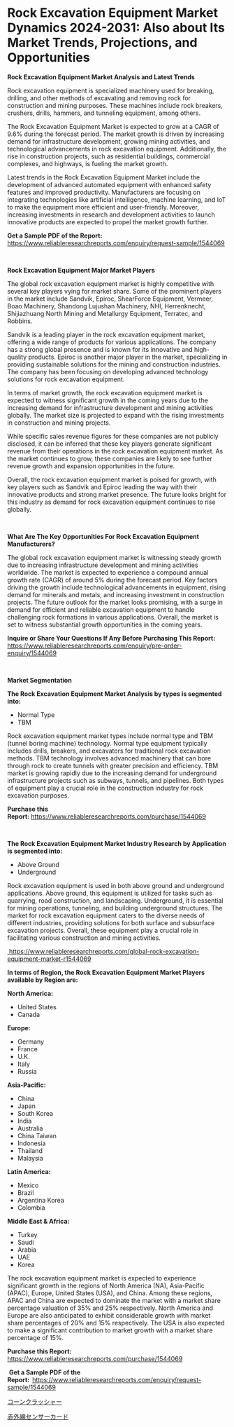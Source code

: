 <p><h1>Rock Excavation Equipment Market Dynamics 2024-2031: Also about Its Market Trends, Projections, and Opportunities</h1></p><p><strong>Rock Excavation Equipment Market Analysis and Latest Trends</strong></p>
<p><p>Rock excavation equipment is specialized machinery used for breaking, drilling, and other methods of excavating and removing rock for construction and mining purposes. These machines include rock breakers, crushers, drills, hammers, and tunneling equipment, among others.</p><p>The Rock Excavation Equipment Market is expected to grow at a CAGR of 9.6% during the forecast period. The market growth is driven by increasing demand for infrastructure development, growing mining activities, and technological advancements in rock excavation equipment. Additionally, the rise in construction projects, such as residential buildings, commercial complexes, and highways, is fueling the market growth.</p><p>Latest trends in the Rock Excavation Equipment Market include the development of advanced automated equipment with enhanced safety features and improved productivity. Manufacturers are focusing on integrating technologies like artificial intelligence, machine learning, and IoT to make the equipment more efficient and user-friendly. Moreover, increasing investments in research and development activities to launch innovative products are expected to propel the market growth further.</p></p>
<p><strong>Get a Sample PDF of the Report:&nbsp;</strong> <a href="https://www.reliableresearchreports.com/enquiry/request-sample/1544069">https://www.reliableresearchreports.com/enquiry/request-sample/1544069</a></p>
<p>&nbsp;</p>
<p><strong>Rock Excavation Equipment Major Market Players</strong></p>
<p><p>The global rock excavation equipment market is highly competitive with several key players vying for market share. Some of the prominent players in the market include Sandvik, Epiroc, ShearForce Equipment, Vermeer, Boao Machinery, Shandong Lujushan Machinery, NHI, Herrenknecht, Shijiazhuang North Mining and Metallurgy Equipment, Terratec, and Robbins.</p><p>Sandvik is a leading player in the rock excavation equipment market, offering a wide range of products for various applications. The company has a strong global presence and is known for its innovative and high-quality products. Epiroc is another major player in the market, specializing in providing sustainable solutions for the mining and construction industries. The company has been focusing on developing advanced technology solutions for rock excavation equipment.</p><p>In terms of market growth, the rock excavation equipment market is expected to witness significant growth in the coming years due to the increasing demand for infrastructure development and mining activities globally. The market size is projected to expand with the rising investments in construction and mining projects.</p><p>While specific sales revenue figures for these companies are not publicly disclosed, it can be inferred that these key players generate significant revenue from their operations in the rock excavation equipment market. As the market continues to grow, these companies are likely to see further revenue growth and expansion opportunities in the future. </p><p>Overall, the rock excavation equipment market is poised for growth, with key players such as Sandvik and Epiroc leading the way with their innovative products and strong market presence. The future looks bright for this industry as demand for rock excavation equipment continues to rise globally.</p></p>
<p>&nbsp;</p>
<p><strong>What Are The Key Opportunities For Rock Excavation Equipment Manufacturers?</strong></p>
<p><p>The global rock excavation equipment market is witnessing steady growth due to increasing infrastructure development and mining activities worldwide. The market is expected to experience a compound annual growth rate (CAGR) of around 5% during the forecast period. Key factors driving the growth include technological advancements in equipment, rising demand for minerals and metals, and increasing investment in construction projects. The future outlook for the market looks promising, with a surge in demand for efficient and reliable excavation equipment to handle challenging rock formations in various applications. Overall, the market is set to witness substantial growth opportunities in the coming years.</p></p>
<p><strong>Inquire or Share Your Questions If Any Before Purchasing This Report:</strong> <a href="https://www.reliableresearchreports.com/enquiry/pre-order-enquiry/1544069">https://www.reliableresearchreports.com/enquiry/pre-order-enquiry/1544069</a></p>
<p>&nbsp;</p>
<p><strong>Market Segmentation</strong></p>
<p><strong>The Rock Excavation Equipment Market Analysis by types is segmented into:</strong></p>
<p><ul><li>Normal Type</li><li>TBM</li></ul></p>
<p><p>Rock excavation equipment market types include normal type and TBM (tunnel boring machine) technology. Normal type equipment typically includes drills, breakers, and excavators for traditional rock excavation methods. TBM technology involves advanced machinery that can bore through rock to create tunnels with greater precision and efficiency. TBM market is growing rapidly due to the increasing demand for underground infrastructure projects such as subways, tunnels, and pipelines. Both types of equipment play a crucial role in the construction industry for rock excavation purposes.</p></p>
<p><strong>Purchase this Report:&nbsp;</strong><a href="https://www.reliableresearchreports.com/purchase/1544069">https://www.reliableresearchreports.com/purchase/1544069</a></p>
<p>&nbsp;</p>
<p><strong>The Rock Excavation Equipment Market Industry Research by Application is segmented into:</strong></p>
<p><ul><li>Above Ground</li><li>Underground</li></ul></p>
<p><p>Rock excavation equipment is used in both above ground and underground applications. Above ground, this equipment is utilized for tasks such as quarrying, road construction, and landscaping. Underground, it is essential for mining operations, tunneling, and building underground structures. The market for rock excavation equipment caters to the diverse needs of different industries, providing solutions for both surface and subsurface excavation projects. Overall, these equipment play a crucial role in facilitating various construction and mining activities.</p></p>
<p><a href="https://www.reliableresearchreports.com/global-rock-excavation-equipment-market-r1544069">&nbsp;https://www.reliableresearchreports.com/global-rock-excavation-equipment-market-r1544069</a></p>
<p><strong>In terms of Region, the Rock Excavation Equipment Market Players available by Region are:</strong></p>
<p>
    <p> <strong> North America: </strong>
        <ul>
            <li>United States</li>
            <li>Canada</li>
        </ul>
        </p> 
    <p> <strong> Europe: </strong>
        <ul>
            <li>Germany</li>
            <li>France</li>
            <li>U.K.</li>
            <li>Italy</li>
            <li>Russia</li>
        </ul>
        </p> 
    <p> <strong> Asia-Pacific: </strong>
        <ul>
            <li>China</li>
            <li>Japan</li>
            <li>South Korea</li>
            <li>India</li>
            <li>Australia</li>
            <li>China Taiwan</li>
            <li>Indonesia</li>
            <li>Thailand</li>
            <li>Malaysia</li>
        </ul>
        </p> 
    <p> <strong> Latin America: </strong>
        <ul>
            <li>Mexico</li>
            <li>Brazil</li>
            <li>Argentina Korea</li>
            <li>Colombia</li>
        </ul>
        </p> 
    <p> <strong> Middle East & Africa: </strong>
        <ul>
            <li>Turkey</li>
            <li>Saudi</li>
            <li>Arabia</li>
            <li>UAE</li>
            <li>Korea</li>
        </ul>
    </p>
    </p>
<p><p>The rock excavation equipment market is expected to experience significant growth in the regions of North America (NA), Asia-Pacific (APAC), Europe, United States (USA), and China. Among these regions, APAC and China are expected to dominate the market with a market share percentage valuation of 35% and 25% respectively. North America and Europe are also anticipated to exhibit considerable growth with market share percentages of 20% and 15% respectively. The USA is also expected to make a significant contribution to market growth with a market share percentage of 15%.</p></p>
<p><strong>Purchase this Report: </strong><a href="https://www.reliableresearchreports.com/purchase/1544069">https://www.reliableresearchreports.com/purchase/1544069</a></p>
<p>&nbsp;<strong>Get a Sample PDF of the Report:&nbsp;&nbsp;</strong><a href="https://www.reliableresearchreports.com/enquiry/request-sample/1544069">https://www.reliableresearchreports.com/enquiry/request-sample/1544069</a></p>
<p><strong></strong></p>
<p><p><a href="https://medium.com/@pedrogers56456/%E3%83%87%E3%82%B3%E3%83%BC%E3%83%87%E3%82%A3%E3%83%B3%E3%82%B0-%E3%82%B3%E3%83%BC%E3%83%B3-%E3%82%AF%E3%83%A9%E3%83%83%E3%82%B7%E3%83%A3%E3%83%BC%E5%B8%82%E5%A0%B4%E3%81%AE%E3%83%A1%E3%83%88%E3%83%AA%E3%83%83%E3%82%AF%E3%82%B9-%E5%B8%82%E5%A0%B4%E3%82%B7%E3%82%A7%E3%82%A2-%E3%83%88%E3%83%AC%E3%83%B3%E3%83%89-%E6%88%90%E9%95%B7%E3%83%91%E3%82%BF%E3%83%BC%E3%83%B3-04719900e4ee">コーンクラッシャー</a></p><p><a href="https://medium.com/@craigurcottrte8/%E8%B5%A4%E5%A4%96%E7%B7%9A%E3%82%BB%E3%83%B3%E3%82%B5%E3%83%BC%E3%82%AB%E3%83%BC%E3%83%89%E5%B8%82%E5%A0%B4%E8%A6%8F%E6%A8%A1-cagr-%E3%83%88%E3%83%AC%E3%83%B3%E3%83%892024-2030-bfd28ee33195">赤外線センサーカード</a></p></p>